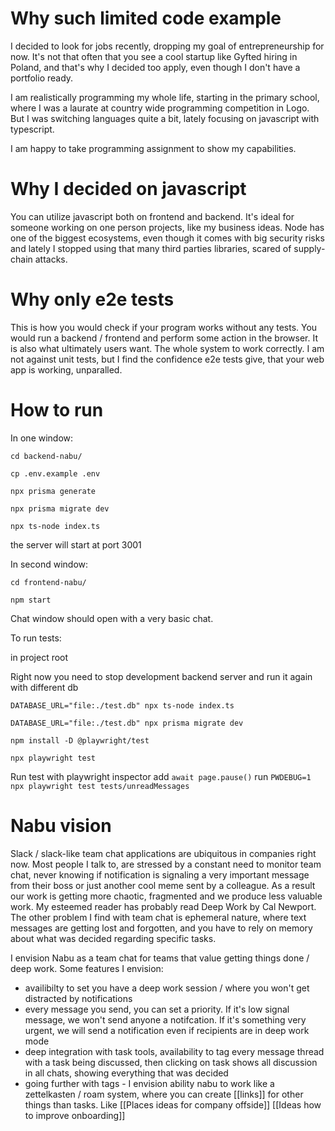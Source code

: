 # Why such limited code example
I decided to look for jobs recently, dropping my goal of entrepreneurship for now. It's not that often that you see a cool startup like Gyfted hiring in Poland, and that's why I decided too apply, even though I don't have a portfolio ready.

I am realistically programming my whole life, starting in the primary school, where I was a laurate at country wide programming competition in Logo. But I was switching languages quite a bit, lately focusing on javascript with typescript.

I am happy to take programming assignment to show my capabilities.

# Why I decided on javascript
You can utilize javascript both on frontend and backend. It's ideal for someone working on one person projects, like my business ideas. Node has one of the biggest ecosystems, even though it comes with big security risks and lately I stopped using that many third parties libraries, scared of supply-chain attacks.

# Why only e2e tests
This is how you would check if your program works without any tests. You would run a backend / frontend and perform some action in the browser. It is also what ultimately users want. The whole system to work correctly. I am not against unit tests, but I find the confidence e2e tests give, that your web app is working, unparalled.

# How to run
In one window:

`cd backend-nabu/`

`cp .env.example .env`

`npx prisma generate`

`npx prisma migrate dev`

`npx ts-node index.ts`

the server will start at port 3001

In second window:

`cd frontend-nabu/`

`npm start`

Chat window should open with a very basic chat.

To run tests:

in project root

Right now you need to stop development backend server and run it again with different db

`DATABASE_URL="file:./test.db" npx ts-node index.ts`

`DATABASE_URL="file:./test.db" npx prisma migrate dev`

`npm install -D @playwright/test`

`npx playwright test`

Run test with playwright inspector
add `await page.pause()`
run `PWDEBUG=1 npx playwright test tests/unreadMessages `

# Nabu vision
Slack / slack-like team chat applications are ubiquitous in companies right now. Most people I talk to, are stressed by a constant need to monitor team chat, never knowing if notification is signaling a very important message from their boss or just another cool meme sent by a colleague. As a result our work is getting more chaotic, fragmented and we produce less valuable work. My esteemed reader has probably read Deep Work by Cal Newport. The other problem I find with team chat is ephemeral nature, where text messages are getting lost and forgotten, and you have to rely on memory about what was decided regarding specific tasks.

I envision Nabu as a team chat for teams that value getting things done / deep work. Some features I envision:
 - availibilty to set you have a deep work session / where you won't get distracted by notifications
 - every message you send, you can set a priority. If it's low signal message, we won't send anyone a notifcation. If it's something very urgent, we will send a notification even if recipients are in deep work mode
 - deep integration with task tools, availability to tag every message thread with a task being discussed, then clicking on task shows all discussion in all chats, showing everything that was decided
 - going further with tags - I envision ability nabu to work like a zettelkasten / roam system, where you can create [[links]] for other things than tasks. Like [[Places ideas for company offside]] [[Ideas how to improve onboarding]] 
